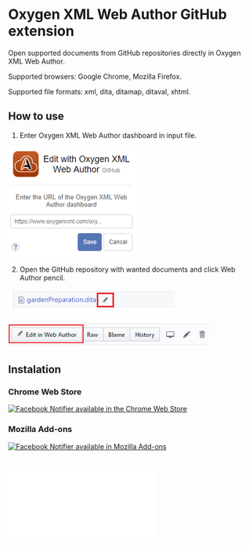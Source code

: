 # Oxygen XML Web Author GitHub extension

Open supported documents from GitHub repositories directly in Oxygen XML Web Author.

Supported browsers: Google Chrome, Mozilla Firefox.

Supported file formats: xml, dita, ditamap, ditaval, xhtml.

## How to use

1) Enter Oxygen XML Web Author dashboard in input file.

![Screenshot](docs/ex.png)

2) Open the GitHub repository with wanted documents and click Web Author pencil.

![Screenshot](docs/ex1.png)

![Screenshot](docs/ex2.png)


## Instalation

### Chrome Web Store  
[![Facebook Notifier available in the Chrome Web Store](https://developer.chrome.com/webstore/images/ChromeWebStore_BadgeWBorder_v2_206x58.png)](#)

### Mozilla Add-ons
[![Facebook Notifier available in Mozilla Add-ons](https://addons.cdn.mozilla.net/static/img/addons-buttons/AMO-button_1.png)](#)


## ![Developers](docs/DEV.md)



